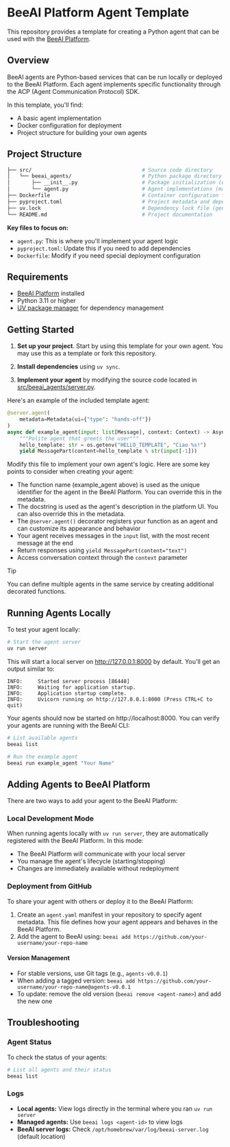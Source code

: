 # BeeAI Platform Agent Template

This repository provides a template for creating a Python agent that can be used with the [BeeAI Platform](https://docs.beeai.dev).

## Overview

BeeAI agents are Python-based services that can be run locally or deployed to the BeeAI Platform. Each agent implements specific functionality through the ACP (Agent Communication Protocol) SDK.

In this template, you'll find:
- A basic agent implementation
- Docker configuration for deployment
- Project structure for building your own agents

## Project Structure

```sh
├── src/                                    # Source code directory
│   └── beeai_agents/                       # Python package directory
│       ├── __init__.py                     # Package initialization (empty)
│       └── agent.py                        # Agent implementations (main file you'll modify)
├── Dockerfile                              # Container configuration for deployment
├── pyproject.toml                          # Project metadata and dependencies
├── uv.lock                                 # Dependency lock file (generated by UV)
└── README.md                               # Project documentation
```

**Key files to focus on:**

- `agent.py`: This is where you'll implement your agent logic
- `pyproject.toml`: Update this if you need to add dependencies
- `Dockerfile`: Modify if you need special deployment configuration

## Requirements

- [BeeAI Platform](https://docs.beeai.dev/introduction/quickstart) installed
- Python 3.11 or higher
- [UV package manager](https://docs.astral.sh/uv/) for dependency management

## Getting Started

1. **Set up your project**. Start by using this template for your own agent. You may use this as a template or fork this repository.

2. **Install dependencies** using `uv sync`.

3. **Implement your agent** by modifying the source code located in [src/beeai_agents/server.py](src/beeai_agents/agent.py).

Here's an example of the included template agent:

```py
@server.agent(
    metadata=Metadata(ui={"type": "hands-off"})
)
async def example_agent(input: list[Message], context: Context) -> AsyncGenerator[RunYield, RunYieldResume]:
    """Polite agent that greets the user"""
    hello_template: str = os.getenv("HELLO_TEMPLATE", "Ciao %s!")
    yield MessagePart(content=hello_template % str(input[-1]))
```

Modify this file to implement your own agent's logic. Here are some key points to consider when creating your agent:
- The function name (example_agent above) is used as the unique identifier for the agent in the BeeAI Platform. You can override this in the metadata.
- The docstring is used as the agent's description in the platform UI. You can also override this in the metadata.
- The `@server.agent()` decorator registers your function as an agent and can customize its appearance and behavior
- Your agent receives messages in the `input` list, with the most recent message at the end
- Return responses using `yield MessagePart(content="text")`
- Access conversation context through the `context` parameter

> [!TIP]
> You can define multiple agents in the same service by creating additional decorated functions.

## Running Agents Locally

To test your agent locally:

```sh
# Start the agent server
uv run server
```

This will start a local server on http://127.0.0.1:8000 by default. You'll get an output similar to:

```
INFO:     Started server process [86448]
INFO:     Waiting for application startup.
INFO:     Application startup complete.
INFO:     Uvicorn running on http://127.0.0.1:8000 (Press CTRL+C to quit)
```

Your agents should now be started on http://localhost:8000. You can verify your agents are running with the BeeAI CLI:

```sh
# List available agents
beeai list

# Run the example agent
beeai run example_agent "Your Name"
```

## Adding Agents to BeeAI Platform

There are two ways to add your agent to the BeeAI Platform:

### Local Development Mode

When running agents locally with `uv run server`, they are automatically registered with the BeeAI Platform. In this mode:
- The BeeAI Platform will communicate with your local server
- You manage the agent's lifecycle (starting/stopping)
- Changes are immediately available without redeployment

### Deployment from GitHub

To share your agent with others or deploy it to the BeeAI Platform:
1. Create an `agent.yaml` manifest in your repository to specify agent metadata. This file defines how your agent appears and behaves in the BeeAI Platform.
2. Add the agent to BeeAI using: `beeai add https://github.com/your-username/your-repo-name`

#### Version Management

- For stable versions, use Git tags (e.g., `agents-v0.0.1`)
- When adding a tagged version: `beeai add https://github.com/your-username/your-repo-name@agents-v0.0.1`
- To update: remove the old version (`beeai remove <agent-name>`) and add the new one

## Troubleshooting

### Agent Status

To check the status of your agents:

```sh
# List all agents and their status
beeai list
```

### Logs

- **Local agents:** View logs directly in the terminal where you ran `uv run server`
- **Managed agents:** Use `beeai logs <agent-id>` to view logs
- **BeeAI server logs:** Check `/opt/homebrew/var/log/beeai-server.log` (default location)

